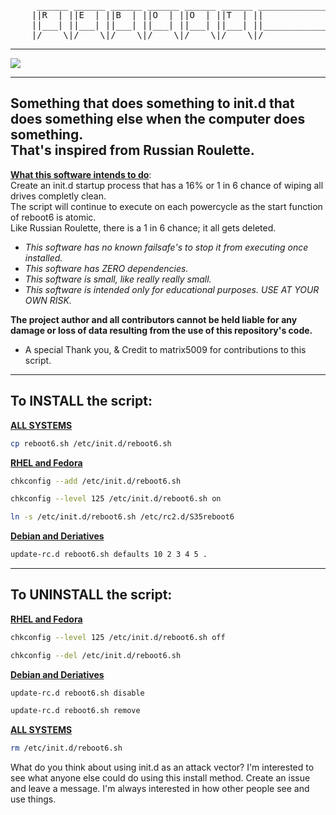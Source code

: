 <pre>     ______ ______ ______ ______ ______ ______ ________________ ______ 
    ||R  | ||E  | ||B  | ||O  | ||O  | ||T  | ||             | ||6  | |
    ||___| ||___| ||___| ||___| ||___| ||___| ||_____________| ||___| |
    |/____\|/____\|/____\|/____\|/____\|/____\|/______________\|/____\|</pre>
---

![](./reboot6.gif)

---
Something that does something to init.d that does something else when the computer does something.<br>
That's inspired from Russian Roulette.
---
<p><b><ins>What this software intends to do</ins></b>:<br> 
Create an init.d startup process that has a 16% or 1 in 6 chance of wiping all drives completly clean.<br> 
The script will continue to execute on each powercycle as the start function of reboot6 is atomic.<br> 
Like Russian Roulette, there is a 1 in 6 chance; it all gets deleted.<br>
</p>

* _This software has no known failsafe's to stop it from executing once installed._
* _This software has ZERO dependencies._
* _This software is small, like really really small._
* _This software is intended only for educational purposes. USE AT YOUR OWN RISK._

**The project author and all contributors cannot be held liable for any damage or loss of data resulting from the use of this repository's code.**

* A special Thank you, & Credit to matrix5009 for contributions to this script.
---

## To INSTALL the script:

<b><ins>ALL SYSTEMS</ins></b>
```bash
cp reboot6.sh /etc/init.d/reboot6.sh
```
<b><ins>RHEL and Fedora</ins></b>
```bash
chkconfig --add /etc/init.d/reboot6.sh
```
```bash
chkconfig --level 125 /etc/init.d/reboot6.sh on
```
```bash
ln -s /etc/init.d/reboot6.sh /etc/rc2.d/S35reboot6
```
<b><ins>Debian and Deriatives</ins></b>
```bash
update-rc.d reboot6.sh defaults 10 2 3 4 5 .
```

---

## To UNINSTALL the script:

<b><ins>RHEL and Fedora</ins></b>
```bash
chkconfig --level 125 /etc/init.d/reboot6.sh off
```
```bash
chkconfig --del /etc/init.d/reboot6.sh
```
<b><ins>Debian and Deriatives</ins></b>
```bash
update-rc.d reboot6.sh disable
```
```bash
update-rc.d reboot6.sh remove
```
<b><ins>ALL SYSTEMS</ins></b>
```bash
rm /etc/init.d/reboot6.sh
```

What do you think about using init.d as an attack vector? I'm interested to see what anyone else could do using this install method. Create an issue and leave a message. I'm always interested in how other people see and use things.
